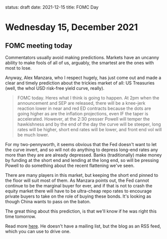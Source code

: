 status: draft
date: 2021-12-15
title: FOMC Day

# Wednesday 15, December 2021


## FOMC meeting today

Commentators usually avoid making predictions.
Markets have an uncanny ability to make fools of all of us, 
arguably, the smartest are the ones with most to lose.

Anyway, Alex Manzara, who I respect hugely, has just come out and made a clear and timely prediction about the trickies market of all: US Treasuries (well, the whol USD risk-free yield curve, really).

> FOMC today.  Heres what I think is going to happen.  At 2pm when the announcement and SEP are released, there will be a knee-jerk reaction lower in near and red ED contracts because the dots are going higher as are the inflation projections, even IF the taper is accelerated.  However, at the 2:30 presser Powell will temper the hawkishness and by the end of the day the curve will be steeper, long rates will be higher, short end rates will be lower, and front end vol will be much lower. 

For my two-pennyworth, it seems obvious that the Fed doesn't want to let the curve invert, and so will not do anything to depress long-end rates
any more than they are are already depressed.
Banks (traditionally) make money by funding at the short end and lending at the long end, so will be pressing Powell to do something about the recent flattening we've seen.

There are many players in this market, but keeping the short end pinned to the floor will suit most of them.
As Manzara points out, the Fed cannot continue to be the marginal buyer for ever, and if that is not to crash the equity market there will have to be ultra-cheap repo rates to encourage private buyers to take on the role of buying these bonds. It's looking as though China wants to pass on the baton.


The great thing about this prediction, is that we'll know if he was right this time tomorrow.

Read more [here](https://www.chartpoint.com/fomc-day-3/). He doesn't have a mailing list, but the blog as an RSS feed, which you can use to drive one.

